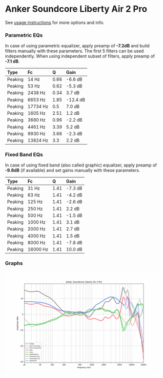# Anker Soundcore Liberty Air 2 Pro
See [usage instructions](https://github.com/jaakkopasanen/AutoEq#usage) for more options and info.

### Parametric EQs
In case of using parametric equalizer, apply preamp of **-7.2dB** and build filters manually
with these parameters. The first 5 filters can be used independently.
When using independent subset of filters, apply preamp of **-7.1 dB**.

| Type    | Fc       |    Q | Gain     |
|:--------|:---------|:-----|:---------|
| Peaking | 14 Hz    | 0.66 | -6.6 dB  |
| Peaking | 53 Hz    | 0.62 | -5.3 dB  |
| Peaking | 2438 Hz  | 0.34 | 3.7 dB   |
| Peaking | 6653 Hz  | 1.85 | -12.4 dB |
| Peaking | 17734 Hz | 0.5  | 7.0 dB   |
| Peaking | 1605 Hz  | 2.51 | 1.2 dB   |
| Peaking | 3680 Hz  | 0.96 | -2.2 dB  |
| Peaking | 4461 Hz  | 3.39 | 5.2 dB   |
| Peaking | 9930 Hz  | 3.68 | -2.3 dB  |
| Peaking | 13824 Hz | 3.3  | 2.2 dB   |

### Fixed Band EQs
In case of using fixed band (also called graphic) equalizer, apply preamp of **-9.8dB**
(if available) and set gains manually with these parameters.

| Type    | Fc       |    Q | Gain    |
|:--------|:---------|:-----|:--------|
| Peaking | 31 Hz    | 1.41 | -7.3 dB |
| Peaking | 63 Hz    | 1.41 | -4.2 dB |
| Peaking | 125 Hz   | 1.41 | -2.6 dB |
| Peaking | 250 Hz   | 1.41 | 2.2 dB  |
| Peaking | 500 Hz   | 1.41 | -1.5 dB |
| Peaking | 1000 Hz  | 1.41 | 3.1 dB  |
| Peaking | 2000 Hz  | 1.41 | 2.7 dB  |
| Peaking | 4000 Hz  | 1.41 | 1.5 dB  |
| Peaking | 8000 Hz  | 1.41 | -7.8 dB |
| Peaking | 16000 Hz | 1.41 | 10.0 dB |

### Graphs
![](./Anker%20Soundcore%20Liberty%20Air%202%20Pro.png)